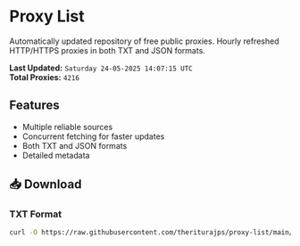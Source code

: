 # Proxy List

Automatically updated repository of free public proxies. Hourly refreshed HTTP/HTTPS proxies in both TXT and JSON formats.

**Last Updated:** `Saturday 24-05-2025 14:07:15 UTC`  
**Total Proxies:** `4216`

## Features
- Multiple reliable sources
- Concurrent fetching for faster updates
- Both TXT and JSON formats
- Detailed metadata

## 📥 Download

### TXT Format
```bash
curl -O https://raw.githubusercontent.com/theriturajps/proxy-list/main/proxies.txt